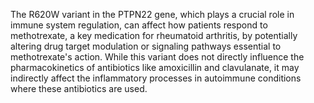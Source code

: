 The R620W variant in the PTPN22 gene, which plays a crucial role in immune system regulation, can affect how patients respond to methotrexate, a key medication for rheumatoid arthritis, by potentially altering drug target modulation or signaling pathways essential to methotrexate's action. While this variant does not directly influence the pharmacokinetics of antibiotics like amoxicillin and clavulanate, it may indirectly affect the inflammatory processes in autoimmune conditions where these antibiotics are used.
